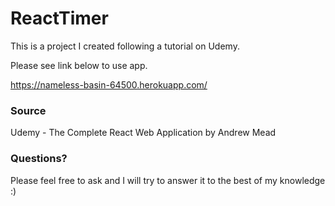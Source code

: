 # ReactTimer

This is a project I created following a tutorial on Udemy.

Please see link below to use app.

https://nameless-basin-64500.herokuapp.com/

### Source

Udemy - The Complete React Web Application by Andrew Mead

### Questions?

Please feel free to ask and I will try to answer it to the best of my knowledge :)
